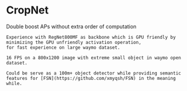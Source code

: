 # CropNet
Double boost APs without extra order of computation

```
Experience with RegNet800MF as backbone which is GPU friendly by minimizing the GPU unfriendly activation operation,
for fast experience on large waymo dataset.

16 FPS on a 800x1200 image with extreme small object in waymo open dataset.

Could be serve as a 100m+ object detector while providing semantic features for [FSN](https://github.com/xmyqsh/FSN) in the meaning while.
```
